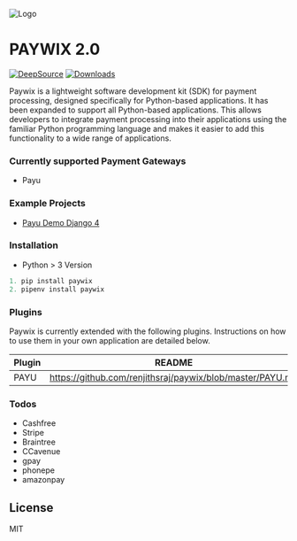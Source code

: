 ![Logo](https://user-images.githubusercontent.com/8171465/89018959-393bb680-d33a-11ea-86ee-2055b574f23e.png)


# PAYWIX 2.0

[![DeepSource](https://static.deepsource.io/deepsource-badge-light-mini.svg)](https://deepsource.io/gh/renjithsraj/paywix/?ref=repository-badge)
[![Downloads](https://static.pepy.tech/personalized-badge/paywix?period=total&units=international_system&left_color=black&right_color=orange&left_text=Downloads)](https://pepy.tech/project/paywix)

Paywix is a lightweight software development kit (SDK) for payment processing, designed specifically for Python-based applications. It has been expanded to support all Python-based applications. This allows developers to integrate payment processing into their applications using the familiar Python programming language and makes it easier to add this functionality to a wide range of applications.


### Currently supported Payment Gateways

- Payu


### Example Projects
  - [Payu Demo Django 4](https://github.com/renjithsraj/paywix_ecommerce)

  
### Installation
* Python > 3 Version

```python
1. pip install paywix
2. pipenv install paywix
```

### Plugins

Paywix is currently extended with the following plugins. Instructions on how to use them in your own application are detailed below.

| Plugin | README |
| ------ | ------ |
| PAYU | https://github.com/renjithsraj/paywix/blob/master/PAYU.md|

### Todos
 - Cashfree
 - Stripe
 - Braintree
 - CCavenue
 - gpay
 - phonepe
 - amazonpay

License
----

MIT

